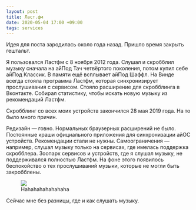```yaml
---
layout: post
title: Ласт.фм
date: 2020-05-04 17:00 +09:00
tags: services
---
```


Идея для поста зародилась около года назад. Пришло время закрыть гештальт.

Я пользовался Ластфм с 8 ноября 2012 года. Слушал и скробблил музыку сначала на айПод Тач четвёртого поколения, потом купил себе айПод Классик. В памяти ещё всплывает айПод Шаффл. На Винде всегда стояла программа Ластфм, которая синхронизирует прослушивания с сервисом. Стояло расширение для скробблинга в Вконтакте. Собирал статистику, чтобы искать новую музыку из рекомендаций Ластфм.

Скробблинг со всех моих устройств закончился 28 мая 2019 года. На то было много причин.

Редизайн — говно. Нормальных браузерных расширений не было. Постоянные краши официального приложения для синхронизации айОС устройств. Рекомендации стали не нужны. Самоограничения — например, слушал музыку только на сервисах, где имелась поддержка скробблера. Зоопарк сервисов и устройств, где я слушал музыку, не поддерживался полностью Ластфм. На фоне этого появилось беспокойство о тех прослушиваний музыки, которые не могли быть закробблены.

<figure>
  <img src="{{ site.url }}/assets/images/lastfm/tyler.png" data-action="zoom">
  <figcaption>Hahahahahahahaha</figcaption>
</figure>

Сейчас мне без разницы, где и как слушать музыку.

